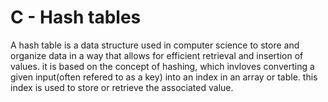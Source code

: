 #  C - Hash tables


A hash table is a data structure used in computer science to store and organize data in a way that allows for efficient retrieval and insertion of values. it is based on the concept of hashing, which invloves converting a given input(often refered to as a key) into an index in an array or table. this index is used to store or retrieve the associated value.
